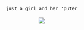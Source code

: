 <p align="center">
  <code>just a girl and her 'puter</code>
  <br>
  <br>
  <a href="https://prpl.wtf">
    <img src="https://prpl.wtf/_ipx/s_88x31/assets/images/88x31/prpl_wtf.gif"/>
  </a>
</p>
